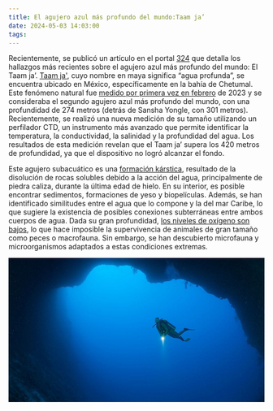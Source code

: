 ```yaml
---
title: El agujero azul más profundo del mundo:Taam ja’
date: 2024-05-03 14:03:00
tags:
---
```


Recientemente, se publicó un artículo en el portal [324](https://www.ccma.cat/324/el-forat-blau-mes-profund-del-mon-te-mes-de-420-metres-i-encara-no-se-nha-trobat-el-fons/noticia/3290417) que detalla los hallazgos más recientes sobre el agujero azul más profundo del mundo: El Taam ja’. [Taam ja'](https://aristeguinoticias.com/3004/mexico/taam-ja-el-agujero-azul-mas-profundo-del-mundo-esta-en-la-bahia-de-chetumal/), cuyo nombre en maya significa “agua profunda”, se encuentra ubicado en México, específicamente en la bahía de Chetumal. Este fenómeno natural fue [medido por primera vez en febrero](https://aristeguinoticias.com/3004/mexico/taam-ja-el-agujero-azul-mas-profundo-del-mundo-esta-en-la-bahia-de-chetumal/) de 2023 y se consideraba el segundo agujero azul más profundo del mundo, con una profundidad de 274 metros (detrás de Sansha Yongle, con 301 metros). Recientemente, se realizó una nueva medición de su tamaño utilizando un perfilador CTD, un instrumento más avanzado que permite identificar la temperatura, la conductividad, la salinidad y la profundidad del agua. Los resultados de esta medición revelan que el Taam ja’ supera los 420 metros de profundidad, ya que el dispositivo no logró alcanzar el fondo.

Este agujero subacuático es una [formación kárstica](https://www.frontiersin.org/articles/10.3389/fmars.2023.1141160/full), resultado de la disolución de rocas solubles debido a la acción del agua, principalmente de piedra caliza, durante la última edad de hielo. En su interior, es posible encontrar sedimentos, formaciones de yeso y biopelículas. Además, se han identificado similitudes entre el agua que lo compone y la del mar Caribe, lo que sugiere la existencia de posibles conexiones subterráneas entre ambos cuerpos de agua. Dada su gran profundidad, [los niveles de oxígeno son bajos](https://www.jornada.com.mx/notas/2023/03/23/ciencia-y-tecnologia/descubrieron-un-agujero-azul-en-la-bahia-de-chetumal-segundo-mas-profundo-del-mundo/), lo que hace imposible la supervivencia de animales de gran tamaño como peces o macrofauna. Sin embargo, se han descubierto microfauna y microorganismos adaptados a estas condiciones extremas.


![Taam ja'](/images/water.jpg)